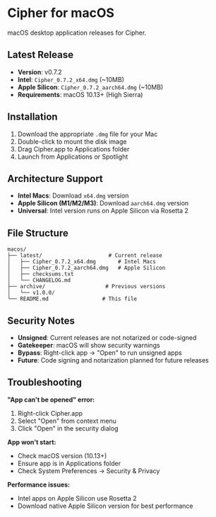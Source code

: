 # Cipher for macOS

macOS desktop application releases for Cipher.

## Latest Release

- **Version**: v0.7.2
- **Intel**: `Cipher_0.7.2_x64.dmg` (~10MB)
- **Apple Silicon**: `Cipher_0.7.2_aarch64.dmg` (~10MB)
- **Requirements**: macOS 10.13+ (High Sierra)

## Installation

1. Download the appropriate `.dmg` file for your Mac
2. Double-click to mount the disk image
3. Drag Cipher.app to Applications folder
4. Launch from Applications or Spotlight

## Architecture Support

- **Intel Macs**: Download `x64.dmg` version
- **Apple Silicon (M1/M2/M3)**: Download `aarch64.dmg` version
- **Universal**: Intel version runs on Apple Silicon via Rosetta 2

## File Structure

```
macos/
├── latest/                     # Current release
│   ├── Cipher_0.7.2_x64.dmg       # Intel Macs
│   ├── Cipher_0.7.2_aarch64.dmg   # Apple Silicon
│   ├── checksums.txt
│   └── CHANGELOG.md
├── archive/                   # Previous versions
│   └── v1.0.0/
└── README.md                 # This file
```

## Security Notes

- **Unsigned**: Current releases are not notarized or code-signed
- **Gatekeeper**: macOS will show security warnings
- **Bypass**: Right-click app → "Open" to run unsigned apps
- **Future**: Code signing and notarization planned for future releases

## Troubleshooting

**"App can't be opened" error:**
1. Right-click Cipher.app
2. Select "Open" from context menu
3. Click "Open" in the security dialog

**App won't start:**
- Check macOS version (10.13+)
- Ensure app is in Applications folder
- Check System Preferences → Security & Privacy

**Performance issues:**
- Intel apps on Apple Silicon use Rosetta 2
- Download native Apple Silicon version for best performance